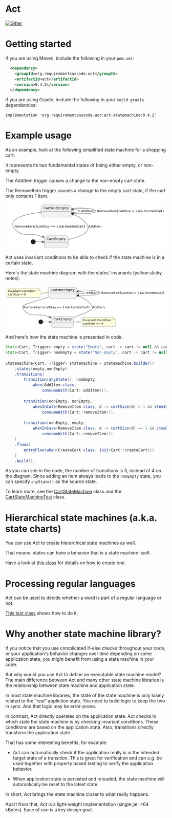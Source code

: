 Act
===
[![Gitter](https://badges.gitter.im/requirementsascode/community.svg)](https://gitter.im/requirementsascode/community?utm_source=badge&utm_medium=badge&utm_campaign=pr-badge)

# Getting started
If you are using Maven, include the following in your `pom.xml`:

``` xml
  <dependency>
    <groupId>org.requirementsascode.act</groupId>
    <artifactId>act</artifactId>
    <version>0.4.2</version>
  </dependency>
```

If you are using Gradle, include the following in your `build.gradle` dependencies:

```
implementation 'org.requirementsascode.act:act-statemachine:0.4.2'
```

# Example usage

As an example, look at the following simplified state machine for a shopping cart.

It represents its two fundamental states of being either empty, or non-empty.

The AddItem trigger causes a change to the non-empty cart state.

The RemoveItem trigger causes a change to the empty cart state, if the cart only contains 1 item.

![Image of a statemachine of a shopping cart, with two states](https://github.com/bertilmuth/act/blob/main/doc/flat_statemachine_without_invariants_diagram.png)

Act uses invariant conditions to be able to check if the state machine is in a certain state.

Here's the state machine diagram with the states' invariants (yellow sticky notes).

![Image of a statemachine of a shopping cart, with two states and invariants](https://github.com/bertilmuth/act/blob/main/doc/flat_statemachine_diagram_withInvariants.png)

And here's how the state machine is presented in code.

``` java
State<Cart, Trigger> empty = state("Empty", cart -> cart != null && cart.items().size() == 0);
State<Cart, Trigger> nonEmpty = state("Non-Empty", cart -> cart != null && cart.items().size() > 0);

Statemachine<Cart, Trigger> statemachine = Statemachine.builder()
	.states(empty,nonEmpty)
	.transitions(
		transition(anyState(), nonEmpty, 
			when(AddItem.class, 
				consumeWith(Cart::addItem))),	
		
		transition(nonEmpty, nonEmpty, 
			whenInCase(RemoveItem.class, d -> cartSize(d) > 1 && itemIsInCart(d), 
				consumeWith(Cart::removeItem))),
		
		transition(nonEmpty, empty, 
			whenInCase(RemoveItem.class, d -> cartSize(d) == 1 && itemIsInCart(d), 
				consumeWith(Cart::removeItem)))
	)
	.flows(
		entryFlow(when(CreateCart.class, init(Cart::createCart)))
	)
	.build();
```
As you can see in the code, the number of transitions is 3, instead of 4 on the diagram.
Since adding an item always leads to the `nonEmpty` state, you can specify `anyState()` as the source state.

To learn more, see the [CartStateMachine](https://github.com/bertilmuth/act/blob/main/src/test/java/org/requirementsascode/act/statemachine/testdata/CartStateMachine.java) class and the [CartStateMachineTest](https://github.com/bertilmuth/act/blob/main/src/test/java/org/requirementsascode/act/statemachine/CartStateMachineTest.java) class.

# Hierarchical state machines (a.k.a. state charts)
You can use Act to create hierarchical state machines as well.

That means: states can have a behavior that is a state machine itself.

Have a look at [this class](https://github.com/bertilmuth/act/blob/main/src/test/java/org/requirementsascode/act/statemachine/testdata/HierarchicalCart.java) for details on how to create one.

# Processing regular languages
Act can be used to decide whether a word is part of a regular language or not.

[This test class](https://github.com/bertilmuth/act/blob/main/src/test/java/org/requirementsascode/act/statemachine/RegularLanguageTest.java) shows how to do it. 

# Why another state machine library?
If you notice that you use complicated if-else checks throughout your code, or your application's behavior
changes over time depending on some application state, you might benefit from using a state machine in your code.

But why would you use Act to define an executable state machine model?
The main difference between Act and many other state machine libraries is the relationship between state machine and application state.

In most state machine libraries, the state of the state machine is only losely related to the "real" appliction state. 
You need to build logic to keep the two in sync. And that logic may be error-prone.

In contrast, Act directly operates on the application state. Act checks in which state the state machine is by checking invariant conditions. These conditions are based on the application state. Also, transitions directly transform the application state.

That has some interesting benefits, for example:

* Act can automatically check if the application really is in the intended target state of a transition. This is great for verification and can e.g. be used together with property based testing to verify the application behavior.

* When application state is persisted and reloaded, the state machine will automatically be reset to the latest state. 

In short, Act brings the state machine closer to what really happens.

Apart from that, Act is a light-weight implementation (single jar, <64 kBytes).
Ease of use is a key design goal. 
